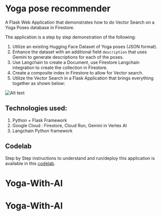 # Yoga pose recommender
A Flask Web Application that demonstrates how to do Vector Search on a Yoga Poses database in Firestore. 

The application is a step by step demonstration of the following:
1. Utilize an existing Hugging Face Dataset of Yoga poses (JSON format).
2. Enhance the dataset with an additional field `description` that uses Gemini to generate descriptions for each of the poses.
3. Use Langchain to create a Document, use Firestore Langchain integration to create the collection in Firestore.
4. Create a composite index in Firestore to allow for Vector search.
5. Utilize the Vector Search in a Flask Application that brings everything together as shown below:

<img title="a title" alt="Alt text" src="/images/screenshot.png">

## Technologies used:
1. Python + Flask Framework
2. Google Cloud : Firestore, Cloud Run, Gemini in Vertex AI
3. Langchain Python framework

## Codelab
Step by Step instructions to understand and run/deploy this application is available in this [codelab](https://codelabs.developers.google.com/yoga-pose-firestore-vectorsearch-python?hl=en#0).
# Yoga-With-AI
# Yoga-With-AI
